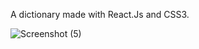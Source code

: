 A dictionary made with React.Js and CSS3. 

![Screenshot (5)](https://user-images.githubusercontent.com/75083426/188863041-08e199d4-7229-4452-ab7a-8616413257d1.png)
